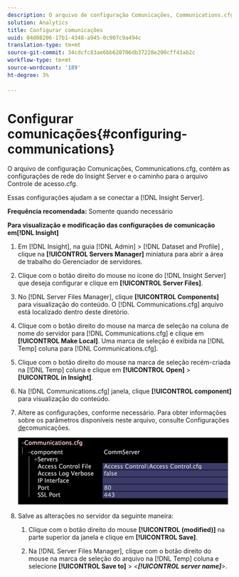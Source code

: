 ```yaml
---
description: O arquivo de configuração Comunicações, Communications.cfg, contém as configurações de rede do Insight Server e o caminho para o arquivo Controle de acesso.cfg.
solution: Analytics
title: Configurar comunicações
uuid: 04d08206-17b1-4348-a945-0c907c9a494c
translation-type: tm+mt
source-git-commit: 34cdcfc83ae6bb620706db37228e200cff43ab2c
workflow-type: tm+mt
source-wordcount: '189'
ht-degree: 3%

---
```



# Configurar comunicações{#configuring-communications}

O arquivo de configuração Comunicações, Communications.cfg, contém as configurações de rede do Insight Server e o caminho para o arquivo Controle de acesso.cfg.

Essas configurações ajudam a se conectar a [!DNL Insight Server].

**Frequência recomendada:** Somente quando necessário

**Para visualização e modificação das configurações de comunicação em[!DNL Insight]**

1. Em [!DNL Insight], na guia [!DNL Admin] > [!DNL Dataset and Profile] , clique na **[!UICONTROL Servers Manager]** miniatura para abrir a área de trabalho do Gerenciador de servidores.
1. Clique com o botão direito do mouse no ícone do [!DNL Insight Server] que deseja configurar e clique em **[!UICONTROL Server Files]**.
1. No [!DNL Server Files Manager], clique **[!UICONTROL Components]** para visualização do conteúdo. O [!DNL Communications.cfg] arquivo está localizado dentro deste diretório.
1. Clique com o botão direito do mouse na marca de seleção na coluna de nome *do* servidor para [!DNL Communications.cfg] e clique em **[!UICONTROL Make Local]**. Uma marca de seleção é exibida na [!DNL Temp] coluna para [!DNL Communications.cfg].
1. Clique com o botão direito do mouse na marca de seleção recém-criada na [!DNL Temp] coluna e clique em **[!UICONTROL Open]** > **[!UICONTROL in Insight]**.
1. Na [!DNL Communications.cfg] janela, clique **[!UICONTROL component]** para visualização do conteúdo.
1. Altere as configurações, conforme necessário. Para obter informações sobre os parâmetros disponíveis neste arquivo, consulte Configurações [de](../../../home/c-inst-svr/c-cfg-stgs-ref/c-comm-cfg-stgs.md#concept-aed00587c7a1432fb487bd154aaea6b1)comunicações.

   ![Informações da etapa](assets/cfg_communications_examplevalues.png)

1. Salve as alterações no servidor da seguinte maneira:

   1. Clique com o botão direito do mouse **[!UICONTROL (modified)]** na parte superior da janela e clique em **[!UICONTROL Save]**.

   1. Na [!DNL Server Files Manager], clique com o botão direito do mouse na marca de seleção do arquivo na [!DNL Temp] coluna e selecione **[!UICONTROL Save to]** > *&lt;**[!UICONTROL server name]**>*.

